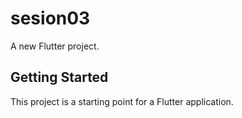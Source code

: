 # sesion03

A new Flutter project.

## Getting Started

This project is a starting point for a Flutter application.
